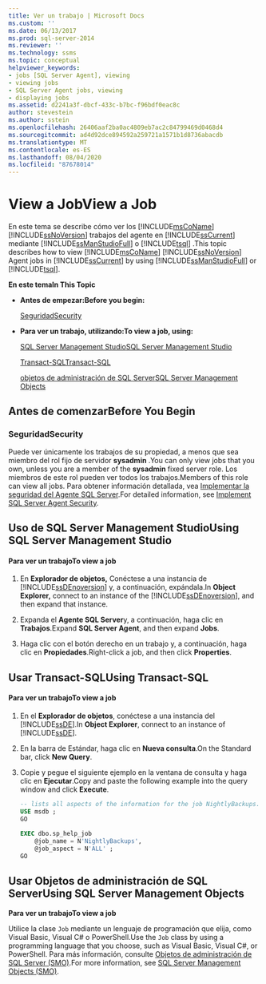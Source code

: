 ```yaml
---
title: Ver un trabajo | Microsoft Docs
ms.custom: ''
ms.date: 06/13/2017
ms.prod: sql-server-2014
ms.reviewer: ''
ms.technology: ssms
ms.topic: conceptual
helpviewer_keywords:
- jobs [SQL Server Agent], viewing
- viewing jobs
- SQL Server Agent jobs, viewing
- displaying jobs
ms.assetid: d2241a3f-dbcf-433c-b7bc-f96bdf0eac8c
author: stevestein
ms.author: sstein
ms.openlocfilehash: 26406aaf2ba0ac4809eb7ac2c84799469d0468d4
ms.sourcegitcommit: ad4d92dce894592a259721a1571b1d8736abacdb
ms.translationtype: MT
ms.contentlocale: es-ES
ms.lasthandoff: 08/04/2020
ms.locfileid: "87678014"
---
```

# <a name="view-a-job"></a><span data-ttu-id="92387-102">View a Job</span><span class="sxs-lookup"><span data-stu-id="92387-102">View a Job</span></span>
  <span data-ttu-id="92387-103">En este tema se describe cómo ver los [!INCLUDE[msCoName](../../includes/msconame-md.md)] [!INCLUDE[ssNoVersion](../../includes/ssnoversion-md.md)] trabajos del agente en [!INCLUDE[ssCurrent](../../includes/sscurrent-md.md)] mediante [!INCLUDE[ssManStudioFull](../../includes/ssmanstudiofull-md.md)] o [!INCLUDE[tsql](../../includes/tsql-md.md)] .</span><span class="sxs-lookup"><span data-stu-id="92387-103">This topic describes how to view [!INCLUDE[msCoName](../../includes/msconame-md.md)] [!INCLUDE[ssNoVersion](../../includes/ssnoversion-md.md)] Agent jobs in [!INCLUDE[ssCurrent](../../includes/sscurrent-md.md)] by using [!INCLUDE[ssManStudioFull](../../includes/ssmanstudiofull-md.md)] or [!INCLUDE[tsql](../../includes/tsql-md.md)].</span></span>  
  
 <span data-ttu-id="92387-104">**En este tema**</span><span class="sxs-lookup"><span data-stu-id="92387-104">**In This Topic**</span></span>  
  
-   <span data-ttu-id="92387-105">**Antes de empezar:**</span><span class="sxs-lookup"><span data-stu-id="92387-105">**Before you begin:**</span></span>  
  
     [<span data-ttu-id="92387-106">Seguridad</span><span class="sxs-lookup"><span data-stu-id="92387-106">Security</span></span>](#Security)  
  
-   <span data-ttu-id="92387-107">**Para ver un trabajo, utilizando:**</span><span class="sxs-lookup"><span data-stu-id="92387-107">**To view a job, using:**</span></span>  
  
     [<span data-ttu-id="92387-108">SQL Server Management Studio</span><span class="sxs-lookup"><span data-stu-id="92387-108">SQL Server Management Studio</span></span>](#SSMS)  
  
     [<span data-ttu-id="92387-109">Transact-SQL</span><span class="sxs-lookup"><span data-stu-id="92387-109">Transact-SQL</span></span>](#TSQL)  
  
     [<span data-ttu-id="92387-110">objetos de administración de SQL Server</span><span class="sxs-lookup"><span data-stu-id="92387-110">SQL Server Management Objects</span></span>](#SMO)  
  
##  <a name="before-you-begin"></a><a name="BeforeYouBegin"></a> <span data-ttu-id="92387-111">Antes de comenzar</span><span class="sxs-lookup"><span data-stu-id="92387-111">Before You Begin</span></span>  
  
###  <a name="security"></a><a name="Security"></a> <span data-ttu-id="92387-112">Seguridad</span><span class="sxs-lookup"><span data-stu-id="92387-112">Security</span></span>  
 <span data-ttu-id="92387-113">Puede ver únicamente los trabajos de su propiedad, a menos que sea miembro del rol fijo de servidor **sysadmin** .</span><span class="sxs-lookup"><span data-stu-id="92387-113">You can only view jobs that you own, unless you are a member of the **sysadmin** fixed server role.</span></span> <span data-ttu-id="92387-114">Los miembros de este rol pueden ver todos los trabajos.</span><span class="sxs-lookup"><span data-stu-id="92387-114">Members of this role can view all jobs.</span></span> <span data-ttu-id="92387-115">Para obtener información detallada, vea [Implementar la seguridad del Agente SQL Server](implement-sql-server-agent-security.md).</span><span class="sxs-lookup"><span data-stu-id="92387-115">For detailed information, see [Implement SQL Server Agent Security](implement-sql-server-agent-security.md).</span></span>  
  
##  <a name="using-sql-server-management-studio"></a><a name="SSMS"></a> <span data-ttu-id="92387-116">Uso de SQL Server Management Studio</span><span class="sxs-lookup"><span data-stu-id="92387-116">Using SQL Server Management Studio</span></span>  
  
#### <a name="to-view-a-job"></a><span data-ttu-id="92387-117">Para ver un trabajo</span><span class="sxs-lookup"><span data-stu-id="92387-117">To view a job</span></span>  
  
1.  <span data-ttu-id="92387-118">En **Explorador de objetos,** Conéctese a una instancia de [!INCLUDE[ssDEnoversion](../../includes/ssdenoversion-md.md)] y, a continuación, expándala.</span><span class="sxs-lookup"><span data-stu-id="92387-118">In **Object Explorer,** connect to an instance of the [!INCLUDE[ssDEnoversion](../../includes/ssdenoversion-md.md)], and then expand that instance.</span></span>  
  
2.  <span data-ttu-id="92387-119">Expanda el **Agente SQL Server**y, a continuación, haga clic en **Trabajos**.</span><span class="sxs-lookup"><span data-stu-id="92387-119">Expand **SQL Server Agent**, and then expand **Jobs**.</span></span>  
  
3.  <span data-ttu-id="92387-120">Haga clic con el botón derecho en un trabajo y, a continuación, haga clic en **Propiedades**.</span><span class="sxs-lookup"><span data-stu-id="92387-120">Right-click a job, and then click **Properties**.</span></span>  
  
##  <a name="using-transact-sql"></a><a name="TSQL"></a> <span data-ttu-id="92387-121">Usar Transact-SQL</span><span class="sxs-lookup"><span data-stu-id="92387-121">Using Transact-SQL</span></span>  
  
#### <a name="to-view-a-job"></a><span data-ttu-id="92387-122">Para ver un trabajo</span><span class="sxs-lookup"><span data-stu-id="92387-122">To view a job</span></span>  
  
1.  <span data-ttu-id="92387-123">En el **Explorador de objetos**, conéctese a una instancia del [!INCLUDE[ssDE](../../includes/ssde-md.md)].</span><span class="sxs-lookup"><span data-stu-id="92387-123">In **Object Explorer**, connect to an instance of [!INCLUDE[ssDE](../../includes/ssde-md.md)].</span></span>  
  
2.  <span data-ttu-id="92387-124">En la barra de Estándar, haga clic en **Nueva consulta**.</span><span class="sxs-lookup"><span data-stu-id="92387-124">On the Standard bar, click **New Query**.</span></span>  
  
3.  <span data-ttu-id="92387-125">Copie y pegue el siguiente ejemplo en la ventana de consulta y haga clic en **Ejecutar**.</span><span class="sxs-lookup"><span data-stu-id="92387-125">Copy and paste the following example into the query window and click **Execute**.</span></span>  
  
    ```sql
    -- lists all aspects of the information for the job NightlyBackups.  
    USE msdb ;  
    GO  
  
    EXEC dbo.sp_help_job  
        @job_name = N'NightlyBackups',  
        @job_aspect = N'ALL' ;  
    GO  
    ```  
  
##  <a name="using-sql-server-management-objects"></a><a name="SMO"></a><span data-ttu-id="92387-126">Usar Objetos de administración de SQL Server</span><span class="sxs-lookup"><span data-stu-id="92387-126">Using SQL Server Management Objects</span></span>  
 <span data-ttu-id="92387-127">**Para ver un trabajo**</span><span class="sxs-lookup"><span data-stu-id="92387-127">**To view a job**</span></span>  
  
 <span data-ttu-id="92387-128">Utilice la clase `Job` mediante un lenguaje de programación que elija, como Visual Basic, Visual C# o PowerShell.</span><span class="sxs-lookup"><span data-stu-id="92387-128">Use the `Job` class by using a programming language that you choose, such as Visual Basic, Visual C#, or PowerShell.</span></span> <span data-ttu-id="92387-129">Para más información, consulte [Objetos de administración de SQL Server (SMO)](https://msdn.microsoft.com/library/ms162169.aspx).</span><span class="sxs-lookup"><span data-stu-id="92387-129">For more information, see [SQL Server Management Objects (SMO)](https://msdn.microsoft.com/library/ms162169.aspx).</span></span>  
